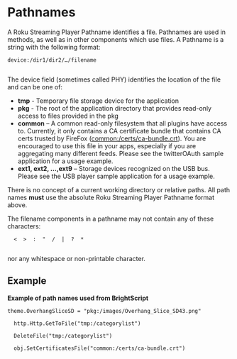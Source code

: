 # Pathnames

A Roku Streaming Player Pathname identifies a file. Pathnames are used in methods, as well as in other components which use files. A Pathname is a string with the following format:

``` 
device:/dir1/dir2/…/filename
  
```

The device field (sometimes called PHY) identifies the location of the
file and can be one of:

  - **tmp** - Temporary file storage device for the application
  - **pkg** - The root of the application directory that provides
    read-only access to files provided in the pkg
  - **common** – A common read-only filesystem that all plugins have
    access to. Currently, it only contains a CA certificate bundle that
    contains CA certs trusted by FireFox
    ([common:/certs/ca-bundle.crt](http://common/certs/ca-bundle.crt)).
    You are encouraged to use this file in your apps, especially if you
    are aggregating many different feeds. Please see the twitterOAuth
    sample application for a usage example.
  - **ext1, ext2, …,ext9** – Storage devices recognized on the USB bus.
    Please see the USB player sample application for a usage example.

There is no concept of a current working directory or relative paths.
All path names **must** use the absolute Roku Streaming Player Pathname
format above.

The filename components in a pathname may not contain any of these
characters:

``` 
  <  >  :  "  /  |  ?  *
  
```

nor any whitespace or non-printable character.

## Example

**Example of path names used from BrightScript**

``` 
theme.OverhangSliceSD = "pkg:/images/Overhang_Slice_SD43.png"
  
  http.Http.GetToFile("tmp:/categorylist")
  
  DeleteFile("tmp:/categorylist")
  
  obj.SetCertificatesFile("common:/certs/ca-bundle.crt")
  
```

